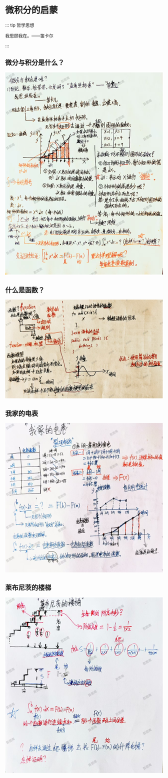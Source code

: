 # 微积分的启蒙

::: tip 哲学思想

我思顾我在。——笛卡尔

:::

## 微分与积分是什么？



![image-20240519120428348](微积分的启蒙.assets/image-20240519120428348.png)





## 什么是函数？

![image-20240519120453778](微积分的启蒙.assets/image-20240519120453778.png)





## 我家的电表

![image-20240519120633021](微积分的启蒙.assets/image-20240519120633021.png)



## 莱布尼茨的楼梯

![image-20240519120715743](微积分的启蒙.assets/image-20240519120715743.png)























